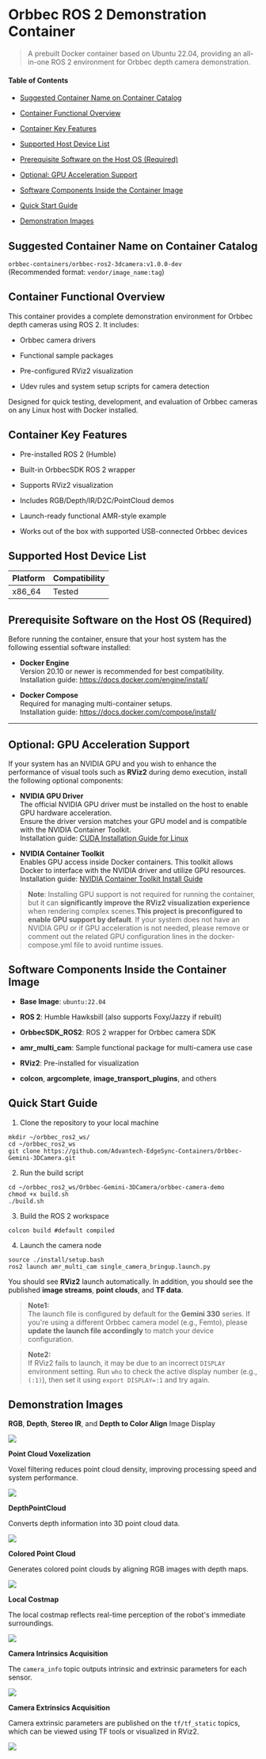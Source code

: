 # **Orbbec ROS 2 Demonstration Container**

> A prebuilt Docker container based on Ubuntu 22.04, providing an all-in-one ROS 2 environment for Orbbec depth camera demonstration.

#### Table of Contents

- [Suggested Container Name on Container Catalog](#suggested-container-name-on-container-catalog)

- [Container Functional Overview](#container-functional-overview)

- [Container Key Features](#container-key-features)

- [Supported Host Device List](#supported-host-device-list)

- [Prerequisite Software on the Host OS (Required)](#prerequisite-software-on-the-host-os-required)

- [Optional: GPU Acceleration Support](#optional-gpu-acceleration-support)

- [Software Components Inside the Container Image](#software-components-inside-the-container-image)

- [Quick Start Guide](#quick-start-guide)

- [Demonstration Images](#demonstration-images)

## Suggested Container Name on Container Catalog

`orbbec-containers/orbbec-ros2-3dcamera:v1.0.0-dev`  
(Recommended format: `vendor/image_name:tag`)

## Container Functional Overview

This container provides a complete demonstration environment for Orbbec depth cameras using ROS 2. It includes:

- Orbbec camera drivers

- Functional sample packages

- Pre-configured RViz2 visualization

- Udev rules and system setup scripts for camera detection

Designed for quick testing, development, and evaluation of Orbbec cameras on any Linux host with Docker installed.

## Container Key Features

- Pre-installed ROS 2 (Humble)

- Built-in OrbbecSDK ROS 2 wrapper

- Supports RViz2 visualization

- Includes RGB/Depth/IR/D2C/PointCloud demos

- Launch-ready functional AMR-style example

- Works out of the box with supported USB-connected Orbbec devices

## Supported Host Device List

| Platform | Compatibility |
| -------- | ------------- |
| x86_64   | Tested        |

## Prerequisite Software on the Host OS (Required)

Before running the container, ensure that your host system has the following essential software installed:

- **Docker Engine**  
  Version 20.10 or newer is recommended for best compatibility.  
  Installation guide: https://docs.docker.com/engine/install/

- **Docker Compose**  
  Required for managing multi-container setups.  
  Installation guide: https://docs.docker.com/compose/install/

---

## Optional: GPU Acceleration Support

If your system has an NVIDIA GPU and you wish to enhance the performance of visual tools such as **RViz2** during demo execution, install the following optional components:

- **NVIDIA GPU Driver**  
  The official NVIDIA GPU driver must be installed on the host to enable GPU hardware acceleration.  
  Ensure the driver version matches your GPU model and is compatible with the NVIDIA Container Toolkit.  
  Installation guide: [CUDA Installation Guide for Linux](https://docs.nvidia.com/datacenter/tesla/tesla-installation-notes/index.html)

- **NVIDIA Container Toolkit**  
  Enables GPU access inside Docker containers. This toolkit allows Docker to interface with the NVIDIA driver and utilize GPU resources.  
  Installation guide: [NVIDIA Container Toolkit Install Guide](https://docs.nvidia.com/datacenter/cloud-native/container-toolkit/install-guide.html)

>  **Note**: Installing GPU support is not required for running the container, but it can **significantly improve the RViz2 visualization experience** when rendering complex scenes.**This project is preconfigured to enable GPU support by default**. If your system does not have an NVIDIA GPU or if GPU acceleration is not needed, please remove or comment out the related GPU configuration lines in the docker-compose.yml file to avoid runtime issues.

## Software Components Inside the Container Image

- **Base Image**: `ubuntu:22.04`

- **ROS 2**: Humble Hawksbill (also supports Foxy/Jazzy if rebuilt)

- **OrbbecSDK_ROS2**: ROS 2 wrapper for Orbbec camera SDK

- **amr_multi_cam**: Sample functional package for multi-camera use case

- **RViz2**: Pre-installed for visualization

- **colcon**, **argcomplete**, **image_transport_plugins**, and others

## Quick Start Guide

1. Clone the repository to your local machine

```shell
mkdir ~/orbbec_ros2_ws/
cd ~/orbbec_ros2_ws
git clone https://github.com/Advantech-EdgeSync-Containers/Orbbec-Gemini-3DCamera.git
```

2. Run the build script

```shell
cd ~/orbbec_ros2_ws/Orbbec-Gemini-3DCamera/orbbec-camera-demo
chmod +x build.sh
./build.sh
```

3. Build the ROS 2 workspace 

```shell
colcon build #default compiled
```

4. Launch the camera node

```shell
source ./install/setup.bash
ros2 launch amr_multi_cam single_camera_bringup.launch.py
```

You should see **RViz2** launch automatically. In addition, you should see the published **image streams**, **point clouds**, and **TF data**.

> **Note1:**  
> The launch file is configured by default for the **Gemini 330** series.  If you're using a different Orbbec camera model (e.g., Femto), please **update the launch file accordingly** to match your device configuration.

> **Note2:**  
> If RViz2 fails to launch, it may be due to an incorrect `DISPLAY` environment setting.  Run `who` to check the active display number (e.g., `(:1)`), then set it using `export DISPLAY=:1` and try again.  

## Demonstration Images

**RGB**, **Depth**, **Stereo IR**, and **Depth to Color Align** Image Display

![](./orbbec-camera-demo/images/ImageStreams.gif)

**Point Cloud Voxelization**

Voxel filtering reduces point cloud density, improving processing speed and system performance.

![](./orbbec-camera-demo/images/VoxelPointCloud.gif)

**DepthPointCloud**

Converts depth information into 3D point cloud data.

![](./orbbec-camera-demo/images/DepthPointCloud.gif)

**Colored Point Cloud**

Generates colored point clouds by aligning RGB images with depth maps.

![](./orbbec-camera-demo/images/ColorPointCloud.gif)

**Local Costmap**

The local costmap reflects real-time perception of the robot's immediate surroundings.

![](./orbbec-camera-demo/images/Costmap.gif)

**Camera Intrinsics Acquisition**

The `camera_info` topic outputs intrinsic and extrinsic parameters for each sensor.

![](./orbbec-camera-demo/images/camera_info_list.png)

**Camera Extrinsics Acquisition**

Camera extrinsic parameters are published on the `tf/tf_static` topics, which can be viewed using TF tools or visualized in RViz2.

![](./orbbec-camera-demo/images/TF.png)
